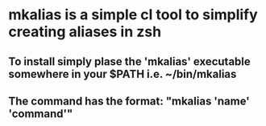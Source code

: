 # mkalias is a simple cl tool to simplify creating aliases in zsh

## To install simply plase the 'mkalias' executable somewhere in your $PATH i.e. ~/bin/mkalias

## The command has the format: "mkalias 'name' 'command'"
